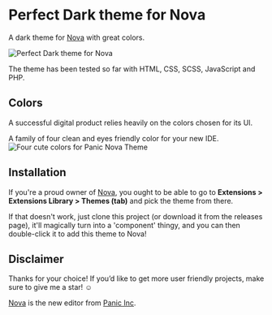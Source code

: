# Perfect Dark theme for Nova

A dark theme for [Nova](https://nova.app/) with great colors.

![Perfect Dark theme for Nova](https://github.com/PerfectoWeb/PerfectDark-Nova-Theme/raw/master/example_preview.png)

The theme has been tested so far with HTML, CSS, SCSS, JavaScript and PHP.

## Colors
A successful digital product relies heavily on the colors chosen for its UI.

A family of four clean and eyes friendly color for your new IDE.
![Four cute colors for Panic Nova Theme](https://github.com/PerfectoWeb/PerfectDark-Nova-Theme/raw/master/example_colors.png)

## Installation

If you're a proud owner of [Nova](https://panic.com/nova), you ought to be able to go to **Extensions > Extensions Library > Themes (tab)** and pick the theme from there.

If that doesn't work, just clone this project (or download it from the releases page), it'll magically turn into a 'component' thingy, and you can then double-click it to add this theme to Nova!

## Disclaimer

Thanks for your choice!
If you’d like to get more user friendly projects, make sure to give me a star! ☺️

[Nova](https://panic.com/nova) is the new editor from [Panic Inc](https://panic.com).
